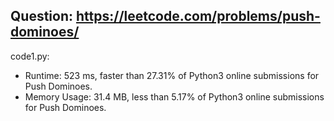 ## Question: https://leetcode.com/problems/push-dominoes/

code1.py:
* Runtime: 523 ms, faster than 27.31% of Python3 online submissions for Push Dominoes.
* Memory Usage: 31.4 MB, less than 5.17% of Python3 online submissions for Push Dominoes.